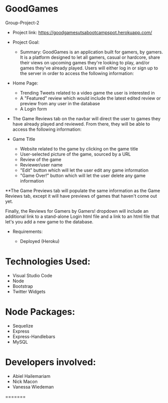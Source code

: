 
# GoodGames  
  Group-Project-2

- Project link: https://goodgamesutsabootcampspot.herokuapp.com/

- Project Goal:   

  - Summary: GoodGames is an application built for gamers, by gamers. It is a platform designed to let all gamers, casual or hardcore, share their views on upcoming games they're looking to play, and/or games they've already played. Users will either log in or sign up to the server in order to access the following information:

- Home Page:
  - Trending Tweets related to a video game the user is interested in
  - A "Featured" review which would include the latest edited review or preview from any user in the database
  - A Login form 

- The Game Reviews tab on the navbar will direct the user to games they have already played and reviewed. From there, they will be able to access the following information:

- Game Title
  - Website related to the game by clicking on the game title
  - User-selected picture of the game, sourced by a URL
  - Review of the game
  - Reviewer/user name
  - "Edit" button which will let the user edit any game information
  - "Game Over!" button which will let the user delete any game information

 **The Game Previews tab will populate the same information as the Game Reviews tab, except it will have previews of games that haven't come out yet.

 Finally, the Reviews for Gamers by Gamers! dropdown will include an additional link to a stand-alone Login html file and a link to an html file that let's you add a new game to the database.

 
- Requirements:  
  
  - Deployed (Heroku)

# Technologies Used:  
- Visual Studio Code
- Node
- Bootstrap
- Twitter Widgets  

# Node Packages:
- Sequelize
- Express
- Express-Handlebars
- MySQL

# Developers involved: 
- Abiel Hailemariam
- Nick Macon  
- Vanessa Wiedeman  

=======

